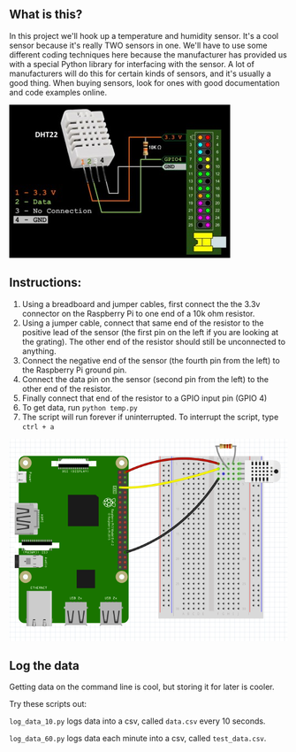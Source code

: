 ## What is this?

In this project we'll hook up a temperature and humidity sensor. It's a cool sensor because it's really TWO sensors in one. We'll have to use some different coding techniques here because the manufacturer has provided us with a special Python library for interfacing with the sensor. A lot of manufacturers will do this for certain kinds of sensors, and it's usually a good thing. When buying sensors, look for ones with good documentation and code examples online.

![](images/rototron.jpg)

## Instructions:
1. Using a breadboard and jumper cables, first connect the the 3.3v connector on the Raspberry Pi to one end of a 10k ohm resistor.
2. Using a jumper cable, connect that same end of the resistor to the positive lead of the sensor (the first pin on the left if you are looking at the grating). The other end of the resistor should still be unconnected to anything.
3. Connect the negative end of the sensor (the fourth pin from the left)  to the Raspberry Pi ground pin.
4. Connect the data pin on the sensor (second pin from the left) to the other end of the resistor.
5. Finally connect that end of the resistor to a GPIO input pin (GPIO 4)
6. To get data, run `python temp.py`
7. The script will run forever if uninterrupted. To interrupt the script, type `ctrl + a`

![](images/temp_humidity.png)

## Log the data
Getting data on the command line is cool, but storing it for later is cooler.

Try these scripts out:

`log_data_10.py` logs data into a csv, called `data.csv` every 10 seconds.

`log_data_60.py` logs data each minute into a csv, called `test_data.csv`.
